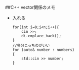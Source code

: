 ##C++ vector関係のメモ
<br>
- 入れる 
    ````
    for(int i=0;i<n;i++){
        cin >>;
        di.emplace_back();
    }
    //多分こっちのがいい
    for (auto& number : numbers)  
	{
		std::cin >> number;
	}
```````